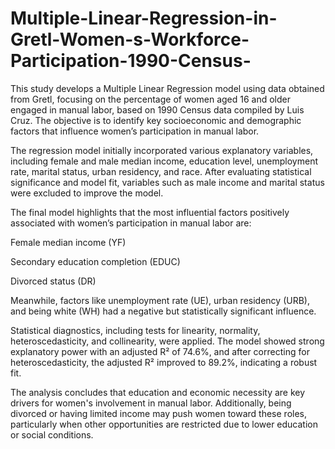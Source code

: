 # Multiple-Linear-Regression-in-Gretl-Women-s-Workforce-Participation-1990-Census-

This study develops a Multiple Linear Regression model using data obtained from Gretl, focusing on the percentage of women aged 16 and older engaged in manual labor, based on 1990 Census data compiled by Luis Cruz. The objective is to identify key socioeconomic and demographic factors that influence women’s participation in manual labor.

The regression model initially incorporated various explanatory variables, including female and male median income, education level, unemployment rate, marital status, urban residency, and race. After evaluating statistical significance and model fit, variables such as male income and marital status were excluded to improve the model.

The final model highlights that the most influential factors positively associated with women’s participation in manual labor are:

Female median income (YF)

Secondary education completion (EDUC)

Divorced status (DR)

Meanwhile, factors like unemployment rate (UE), urban residency (URB), and being white (WH) had a negative but statistically significant influence.

Statistical diagnostics, including tests for linearity, normality, heteroscedasticity, and collinearity, were applied. The model showed strong explanatory power with an adjusted R² of 74.6%, and after correcting for heteroscedasticity, the adjusted R² improved to 89.2%, indicating a robust fit.

The analysis concludes that education and economic necessity are key drivers for women's involvement in manual labor. Additionally, being divorced or having limited income may push women toward these roles, particularly when other opportunities are restricted due to lower education or social conditions.
